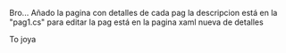 Bro...
Añado la pagina con detalles de cada pag
la descripcion está en la "pag1.cs"
para editar la pag está en la pagina xaml nueva de detalles

To joya
